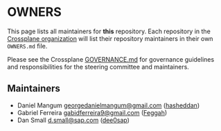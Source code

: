 # OWNERS

This page lists all maintainers for **this** repository. Each repository in the [Crossplane
organization](https://github.com/crossplane/) will list their repository maintainers in their own
`OWNERS.md` file.

Please see the Crossplane
[GOVERNANCE.md](https://github.com/crossplane/crossplane/blob/master/GOVERNANCE.md) for governance
guidelines and responsibilities for the steering committee and maintainers.

## Maintainers

* Daniel Mangum <georgedanielmangum@gmail.com> ([hasheddan](https://github.com/hasheddan))
* Gabriel Ferreira <gabidferreira9@gmail.com> ([Feggah](https://github.com/Feggah))
* Dan Small <d.small@sap.com> ([dee0sap](https://github.com/dee0sap))
